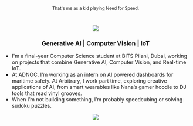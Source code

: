 <!--3FCED7-->

<p align="center"><sub>That's me as a kid playing Need for Speed.</sub></p>

<h1 align="center">
  <img src="https://readme-typing-svg.herokuapp.com?font=Fira+Code&size=35&pause=500&color=b41c34&center=true&vCenter=true&width=500&lines=Naganandana+Nagendra" />
</h1>


<h3 align="center">
  <b>Generative AI | Computer Vision | IoT</b>
</h3>

- I'm a final-year Computer Science student at BITS Pilani, Dubai, working on projects that combine Generative AI, Computer Vision, and Real-time IoT.  
- At ADNOC, I'm working as an intern on AI powered dashboards for maritime safety. At Arbitrary, I work part time, exploring creative applications of AI, from smart wearables like Nana’s gamer hoodie to DJ tools that read vinyl grooves.
- When I’m not building something, I’m probably speedcubing or solving sudoku puzzles.

<p align="center">
  <a href="https://www.linkedin.com/in/naganandana" target="_blank">
    <img src="https://img.shields.io/badge/LinkedIn-0A66C2?style=for-the-badge&logo=linkedin&logoColor=white" />
  </a>
</p>